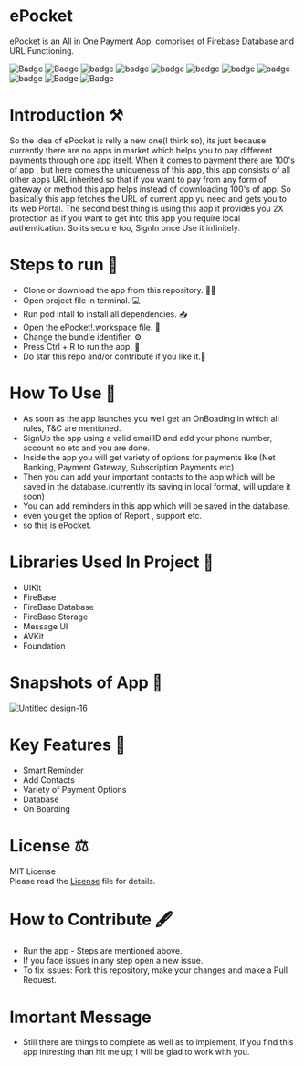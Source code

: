# ePocket
ePocket is an All in One Payment App, comprises of Firebase Database and URL Functioning.

![Badge](https://img.shields.io/badge/License-MIT-yellow) 
![Badge](https://img.shields.io/badge/Xcode-11.6-green)
![badge](https://img.shields.io/badge/Swift-5.0-red)
![badge](https://img.shields.io/badge/Pods-FireBase-green)
![badge](https://img.shields.io/badge/Pods-FireBaseAuth-orange)
![badge](https://img.shields.io/badge/Pods-FireBaseDatabase-yellow)
![badge](https://img.shields.io/badge/Pods-FireBaseStorage-red)
![badge](https://img.shields.io/badge/iOS-13-blue)
![badge](https://img.shields.io/badge/Platfrom-iOS-orange)
![Badge](https://img.shields.io/badge/Payment-Application-yellowgreen)
![Badge](https://img.shields.io/badge/ePocket-App-black)

# Introduction ⚒  
So the idea of ePocket is relly a new one(I think so), its just because currently there are no apps in market which helps you to pay different payments through one app itself.
When it comes to payment there are 100's of app , but here comes the uniqueness of this app, this app consists of all other apps URL inherited so that if you want to pay
from any form of gateway or method this app helps instead of downloading 100's of app. So basically this app fetches the URL of current app yu need and gets you to its web Portal.
The second best thing is using this app it provides you 2X protection as if you want to get into this app you require local authentication. So its secure too, SignIn once Use it infinitely.
# Steps to run 📲

* Clone or download the app from this repository. 👩‍💻
* Open project file in terminal. 💻
* Run pod intall to install all dependencies. 📥
* Open the ePocket!.workspace file. 💾
* Change the bundle identifier. ⚙️
* Press Ctrl + R to run the app. 📲
* Do star this repo and/or contribute if you like it.🙂 

# How To Use 🛑 
* As soon as the app launches you well get an OnBoading in which all rules, T&C are mentioned.
* SignUp the app using a valid emailID and add your phone number, account no etc and you are done.
* Inside the app you will get variety of options for payments like (Net Banking, Payment Gateway, Subscription Payments etc)
* Then you can add your important contacts to the app which will be saved in the database.(currently its saving in local format, will update it soon)
* You can add reminders in this app which will be saved in the database.
* even you get the option of Report , support etc.
* so this is ePocket.

# Libraries Used In Project 📒 

* UIKit <br>
* FireBase
* FireBase Database
* FireBase Storage
* Message UI
* AVKit
* Foundation

# Snapshots of App 📸

![Untitled design-16](https://user-images.githubusercontent.com/56252259/89191392-7b762980-d5c0-11ea-9a2a-5e105cbe51d8.png)


# Key Features 🔐
* Smart Reminder
* Add Contacts 
* Variety of Payment Options 
* Database
* On Boarding

# License ⚖️  

MIT License<br> Please read the [License](https://github.com/gokulnair2001/WTC-/blob/master/LICENSE) file for details.

# How to Contribute 🖋 

* Run the app - Steps are mentioned above.
* If you face issues in any step open a new issue.
* To fix issues: Fork this repository, make your changes and make a Pull Request. 

# Imortant Message 

* Still there are things to complete as well as to implement, If you find this app intresting than hit me up; I will be
glad to work with you.
